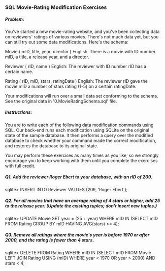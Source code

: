 ### SQL Movie-Rating Modification Exercises


##### Problem:
You've started a new movie-rating website, and you've been collecting data on reviewers' ratings of various movies. There's not much data yet, but you can still try out some data modifications. Here's the schema:

Movie ( mID, title, year, director )
English: There is a movie with ID number mID, a title, a release year, and a director.

Reviewer ( rID, name )
English: The reviewer with ID number rID has a certain name.

Rating ( rID, mID, stars, ratingDate )
English: The reviewer rID gave the movie mID a number of stars rating (1-5) on a certain ratingDate.

Your modifications will run over a small data set conforming to the schema. See the original data in '0.MovieRatingSchema.sql' file.

##### Instructions: 
You are to write each of the following data modification commands using SQL. Our back-end runs each modification using SQLite on the original state of the sample database. It then performs a query over the modified database to check whether your command made the correct modification, and restores the database to its original state. 

You may perform these exercises as many times as you like, so we strongly encourage you to keep working with them until you complete the exercises with full credit.


##### Q1. Add the reviewer Roger Ebert to your database, with an rID of 209.
sqlite> INSERT INTO Reviewer VALUES (209, 'Roger Ebert');


##### Q2. For all movies that have an average rating of 4 stars or higher, add 25 to the release year. (Update the existing tuples; don't insert new tuples.)
sqlite> UPDATE Movie SET year = (25 + year) WHERE mID IN (SELECT mID FROM Rating GROUP BY mID HAVING AVG(stars) >= 4);


##### Q3. Remove all ratings where the movie's year is before 1970 or after 2000, and the rating is fewer than 4 stars.
sqlite> DELETE FROM Rating WHERE mID IN (SELECT mID FROM Movie LEFT JOIN Rating USING (mID) WHERE year < 1970 OR year > 2000) AND stars < 4;
